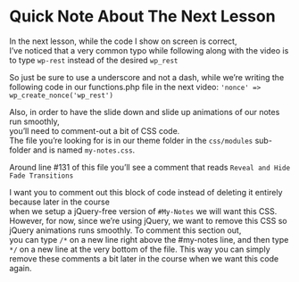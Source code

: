 # Quick Note About The Next Lesson
In the next lesson, while the code I show on screen is correct,<br>
I’ve noticed that a very common typo while following along with the video is to type `wp-rest` instead of the desired `wp_rest`

So just be sure to use a underscore and not a dash, while we’re writing the following code in our functions.php file in the next video: `'nonce' => wp_create_nonce('wp_rest')`

Also, in order to have the slide down and slide up animations of our notes run smoothly,<br> you’ll need to comment-out a bit of CSS code.<br> 
The file you’re looking for is in our theme folder in the `css/modules` sub-folder and is named `my-notes.css`.

Around line #131 of this file you’ll see a comment that reads `Reveal and Hide Fade Transitions`

I want you to comment out this block of code instead of deleting it entirely because later in the course<br> 
when we setup a jQuery-free version of `#My-Notes` we will want this CSS.
<br>However, for now, since we’re using jQuery, we want to remove this CSS so jQuery animations runs smoothly. To comment this section out, 
<br>you can type `/*` on a new line right above the #my-notes line, and then type `*/` on a new line at the very bottom of the file. This way you can simply remove these comments a bit later in the course when we want this code again.
